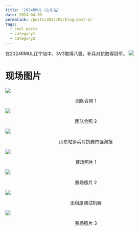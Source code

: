 ```yaml
---
title: '2024RMUL（山东站）'
date: 2024-04-03
permalink: /posts/2024/03/blog-post-2/
tags:
  - cool posts
  - category1
  - category2
---
```


在2024RMUL辽宁站中，3V3取得八强，补兵对抗取得冠军。
<img src='/images/0012.png'>


现场图片
======
<img src='/images/0012.png'>
<p align="center">  
团队合照 1
</p>

<img src='/images/0013.png'>
<p align="center">  
团队合照 2
</p>

<img src='/images/0011.png'>
<p align="center">  
山东站步兵对抗赛四强海报
</p>

<img src='/images/0014.png'>
<p align="center">  
赛场照片 1 
</p>

<img src='/images/0016.png'>
<p align="center">  
赛场照片 2
</p>

<img src='/images/0015.png'>
<p align="center">  
出租屋调试机器 
</p>

<img src='/images/0017.png'>
<p align="center">  
赛场照片 3
</p>



